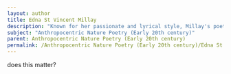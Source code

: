 ```yaml
---
layout: author
title: Edna St Vincent Millay
description: "Known for her passionate and lyrical style, Millay's poetry often incorporates natural imagery, reflecting her appreciation for the environment and its connection to human emotions."
subject: "Anthropocentric Nature Poetry (Early 20th century)"
parent: Anthropocentric Nature Poetry (Early 20th century)
permalink: /Anthropocentric Nature Poetry (Early 20th century)/Edna St Vincent Millay/
---
```


does this matter?
